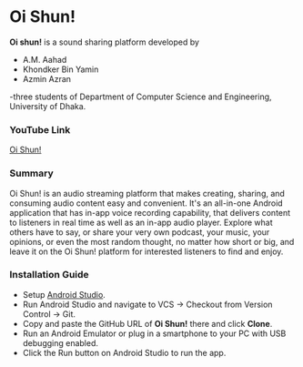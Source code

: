 
# Oi Shun!
**Oi shun!** is a sound sharing platform developed by
* A.M. Aahad
* Khondker Bin Yamin
* Azmin Azran

-three students of Department of Computer Science and Engineering, University of Dhaka.

### YouTube Link
[Oi Shun!](https://youtu.be/W5Rfnb3ul64)

### Summary
Oi Shun! is an audio streaming platform that makes creating, sharing, and consuming audio content easy and convenient. It's an all-in-one Android application that has in-app voice recording capability, that delivers content to listeners in real time as well as an in-app audio player. Explore what others have to say, or share your very own podcast, your music, your opinions, or even the most random thought, no matter how short or big, and leave it on the Oi Shun! platform for interested listeners to find and enjoy.

### Installation Guide
- Setup [Android Studio](https://developer.android.com/studio).
- Run Android Studio and navigate to VCS -> Checkout from Version Control -> Git.
- Copy and paste the GitHub URL of **Oi Shun!** there and click **Clone**.
- Run an Android Emulator or plug in a smartphone to your PC with USB debugging enabled.
- Click the Run button on Android Studio to run the app.
